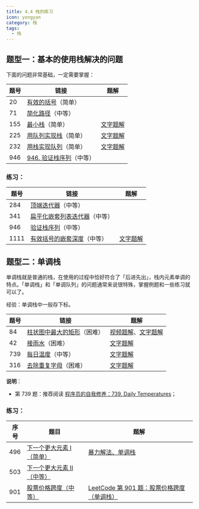 ```yaml
---
title: 4.4 栈的练习
icon: yongyan
category: 栈
tags:
  - 栈
---
```


## 题型一：基本的使用栈解决的问题

下面的问题非常基础，一定需要掌握：

| 题号 | 链接                                                                                   | 题解                                                                                                                                   |
| ---- | -------------------------------------------------------------------------------------- | -------------------------------------------------------------------------------------------------------------------------------------- |
| 20   | [有效的括号](https://leetcode-cn.com/problems/valid-parentheses)（简单）               |                                                                                                                                        |
| 71   | [简化路径](https://leetcode-cn.com/problems/simplify-path)（中等）                     |                                                                                                                                        |
| 155  | [最小栈](https://leetcode-cn.com/problems/min-stack)（简单）                           | [文字题解](https://leetcode-cn.com/problems/min-stack/solution/shi-yong-fu-zhu-zhan-tong-bu-he-bu-tong-bu-python-/)                    |
| 225  | [用队列实现栈](https://leetcode-cn.com/problems/implement-stack-using-queues/)（简单） | [文字题解](https://leetcode-cn.com/problems/implement-stack-using-queues/solution/peek-he-pop-shi-yi-ci-jiang-dui-shou-yuan-su-chu-d/) |
| 232  | [用栈实现队列](https://leetcode-cn.com/problems/implement-queue-using-stacks)（简单）  | [文字题解](https://leetcode-cn.com/problems/implement-queue-using-stacks/solution/shi-yong-liang-ge-zhan-yi-ge-zhuan-men-ru-dui-yi-g/) |
| 946  | [946. 验证栈序列](https://leetcode-cn.com/problems/validate-stack-sequences)（中等）   |                                                                                                                                        |

### **练习**：

| 题号 | 链接                                                                                                                   | 题解                                                                                                                                                             |
| ---- | ---------------------------------------------------------------------------------------------------------------------- | ---------------------------------------------------------------------------------------------------------------------------------------------------------------- |
| 284  | [顶端迭代器](https://leetcode-cn.com/problems/peeking-iterator)（中等）                                                |                                                                                                                                                                  |
| 341  | [扁平化嵌套列表迭代器](https://leetcode-cn.com/problems/flatten-nested-list-iterator)（中等）                          |                                                                                                                                                                  |
| 946  | [验证栈序列](https://leetcode-cn.com/problems/validate-stack-sequences)（中等）                                        |                                                                                                                                                                  |
| 1111 | [有效括号的嵌套深度](https://leetcode-cn.com/problems/maximum-nesting-depth-of-two-valid-parentheses-strings/)（中等） | [文字题解](https://leetcode-cn.com/problems/maximum-nesting-depth-of-two-valid-parentheses-strings/solution/qian-tao-shen-du-wan-cheng-gua-hao-pi-pei-wen-ti-s/) |

## 题型二：单调栈

单调栈就是普通的栈，在使用的过程中恰好符合了「后进先出」，栈内元素单调的特点。「单调栈」和「单调队列」的问题通常来说很特殊，掌握例题和一些练习就可以了。

经验：单调栈中一般存下标。

| 题号 | 链接                                                                                           | 题解                                                                                                                                                                                                                                                               |
| ---- | ---------------------------------------------------------------------------------------------- | ------------------------------------------------------------------------------------------------------------------------------------------------------------------------------------------------------------------------------------------------------------------ |
| 84   | [柱状图中最大的矩形](https://leetcode-cn.com/problems/largest-rectangle-in-histogram/)（困难） | [视频题解](https://leetcode-cn.com/problems/largest-rectangle-in-histogram/solution/zhu-zhuang-tu-zhong-zui-da-de-ju-xing-by-leetcode-/)、[文字题解](https://leetcode-cn.com/problems/largest-rectangle-in-histogram/solution/bao-li-jie-fa-zhan-by-liweiwei1419/) |
| 42   | [接雨水](https://leetcode-cn.com/problems/trapping-rain-water/)（困难）                        | [文字题解](https://leetcode-cn.com/problems/trapping-rain-water/solution/bao-li-jie-fa-yi-kong-jian-huan-shi-jian-zhi-zhen-/)                                                                                                                                      |
| 739  | [每日温度](https://leetcode-cn.com/problems/daily-temperatures/)（中等）                       | [文字题解](https://leetcode-cn.com/problems/daily-temperatures/solution/bao-li-jie-fa-dan-diao-zhan-by-liweiwei1419/)                                                                                                                                              |
| 316  | [去除重复字母](https://leetcode-cn.com/problems/remove-duplicate-letters/)（困难）             | [文字题解](https://leetcode-cn.com/problems/remove-duplicate-letters/solution/zhan-by-liweiwei1419/)                                                                                                                                                               |

**说明**：

- 第 739 题：推荐阅读 [程序员的自我修养：739. Daily Temperatures](https://leetcode-cn.com/problems/daily-temperatures/solution/cheng-xu-yuan-de-zi-wo-xiu-yang-739-daily-temperat/)；

### **练习**：

| 序号 | 题目                                                                                   | 题解                                                                                                                                |
| ---- | -------------------------------------------------------------------------------------- | ----------------------------------------------------------------------------------------------------------------------------------- |
| 496  | [下一个更大元素 I（简单）](https://leetcode-cn.com/problems/next-greater-element-i/)   | [暴力解法、单调栈](https://leetcode-cn.com/problems/next-greater-element-i/solution/bao-li-jie-fa-dan-diao-zhan-by-liweiwei1419-2/) |
| 503  | [下一个更大元素 II（中等）](https://leetcode-cn.com/problems/next-greater-element-ii/) |                                                                                                                                     |
| 901  | [股票价格跨度（中等）](https://leetcode-cn.com/problems/online-stock-span/)            | [LeetCode 第 901 题：股票价格跨度（单调栈）](https://blog.csdn.net/lw_power/article/details/103957702)                              |
